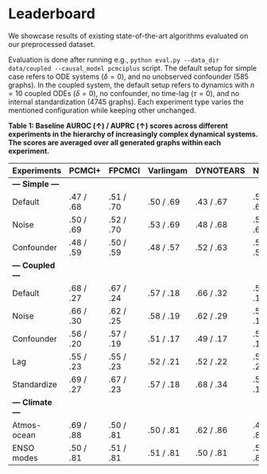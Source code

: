 # Leaderboard

We showcase results of existing state-of-the-art algorithms evaluated on our preprocessed dataset. 

Evaluation is done after running e.g., `python eval.py --data_dir data/coupled --causal_model pcmciplus` script. The default setup for simple case refers to ODE systems ($\delta = 0$), and no unobserved confounder (585 graphs). In the coupled system, the default setup refers to dynamics with $n=10$ coupled ODEs ($\delta = 0$), no confounder, no time-lag ($\tau = 0$), and no internal standardization (4745 graphs). Each experiment type varies the mentioned configuration while keeping other unchanged.

**Table 1: Baseline AUROC (↑) / AUPRC (↑) scores across different experiments in the hierarchy of increasingly complex dynamical systems. The scores are averaged over all generated graphs within each experiment.**


| Experiments     | PCMCI+    | FPCMCI    | Varlingam | DYNOTEARS | NGC       | TSCI      | CUTS+     |
| --------------- | --------- | --------- | --------- | --------- | --------- | --------- | --------- |
| **— Simple —**   |           |           |           |           |           |           |           |
| Default         | .47 / .68 | .51 / .70 | .50 / .69 | .43 / .67 | .50 / .68 | .46 / .68 | .48 / .68 |
| Noise           | .50 / .69 | .52 / .70 | .53 / .69 | .48 / .68 | .50 / .68 | .49 / .68 | .50 / .68 |
| Confounder      | .48 / .59 | .50 / .59 | .48 / .57 | .52 / .63 | .50 / .57 | .53 / .65 | .52 / .59 |
| **— Coupled —**  |           |           |           |           |           |           |           |
| Default         | .68 / .27 | .67 / .24 | .57 / .18 | .66 / .32 | .50 / .16 | .69 / .36 | .50 / .16 |
| Noise           | .66 / .30 | .62 / .25 | .58 / .19 | .62 / .29 | .50 / .16 | .52 / .18 | .50 / .16 |
| Confounder      | .56 / .20 | .57 / .19 | .51 / .17 | .49 / .17 | .50 / .17 | .49 / .18 | .50 / .17 |
| Lag             | .55 / .23 | .55 / .23 | .52 / .21 | .52 / .22 | .50 / .20 | .53 / .23 | .50 / .20 |
| Standardize     | .69 / .27 | .67 / .23 | .57 / .18 | .68 / .34 | .50 / .15 | .69 / .35 | .51 / .16 |
| **— Climate —**  |           |           |           |           |           |           |           |
| Atmos-ocean     | .69 / .88 | .50 / .81 | .50 / .81 | .62 / .86 | .49 / .81 | .58 / .84 | .50 / .81 |
| ENSO modes      | .50 / .81 | .51 / .81 | .51 / .81 | .50 / .81 | .50 / .81 | .50 / .81 | .49 / .81 |
